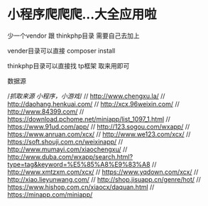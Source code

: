 小程序爬爬爬...大全应用啦
===============

少一个vendor 跟 thinkphp目录 需要自己去加上

vender目录可以直接   composer install

thinkphp目录可以直接找 tp框架 取来用即可




数据源

/*抓取来源  小程序，小游戏*/
// http://www.chengxu.la/
// http://daohang.henkuai.com/
// http://xcx.96weixin.com/
// http://www.84399.com/
// https://download.pchome.net/miniapp/list_1097_1.html
// https://www.91ud.com/app/
// http://123.sogou.com/wxapp/
// https://www.anruan.com/xcx/
// http://www.we123.com/xcx/
// https://soft.shouji.com.cn/weixinapp/
// http://www.mumayi.com/xiaochengxu/
// http://www.duba.com/wxapp/search.html?type=tag&keyword=%E5%85%A8%E9%83%A8
// http://www.xmtzxm.com/xcx/
// https://www.yqdown.com/xcx/
// http://xiao.lieyunwang.com/
// http://shop.jisuapp.cn/genre/hot/
// https://www.hishop.com.cn/xiaocx/daquan.html
// https://minapp.com/miniapp/




